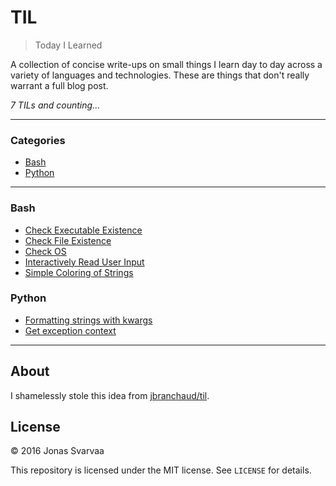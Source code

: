 # TIL

> Today I Learned

A collection of concise write-ups on small things I learn day to day across a
variety of languages and technologies. These are things that don't really
warrant a full blog post.

_7 TILs and counting..._

---

### Categories

* [Bash](#bash)
* [Python](#python)

---

### Bash

- [Check Executable Existence](bash/check_executable_existence.md)
- [Check File Existence](bash/check_file_existence.md)
- [Check OS](bash/check_os.md)
- [Interactively Read User Input](bash/read_interactive_user_input.md)
- [Simple Coloring of Strings](bash/simple_coloring_of_strings.md)

### Python

- [Formatting strings with kwargs](python/formatting_strings_with_kwargs.md)
- [Get exception context](python/get_exception_context.md)


---

## About

I shamelessly stole this idea from
[jbranchaud/til](https://github.com/jbranchaud/til).

## License

&copy; 2016 Jonas Svarvaa

This repository is licensed under the MIT license. See `LICENSE` for
details.
